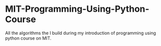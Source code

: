 # MIT-Programming-Using-Python-Course
All the algorithms the I build during my introduction of programming using python course on MIT.
